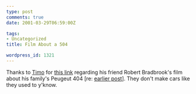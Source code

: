 ```yaml
---
type: post
comments: true
date: 2001-03-29T06:59:00Z

tags:
- Uncategorized
title: Film About a 504

wordpress_id: 1321
---
```


Thanks to [Timo](http://www.elasticspace.com/) for [this link](http://freespace.virgin.net/robert.bradfilms/hrm.html) regarding his friend Robert Bradbrook's film about his family's Peugeut 404 [re: [earlier post](http://frownland.com/index.shtml?archive/2001_03_01_archive.html#2941139)]. They don't make cars like they used to y'know. 
